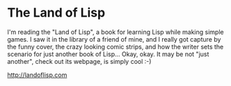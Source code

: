 The Land of Lisp
================
I'm reading the "Land of Lisp", a book for learning Lisp while making simple
games. I saw it in the library of a friend of mine, and I really got capture by
the funny cover, the crazy looking comic strips, and how the writer sets the
scenario for just another book of Lisp... Okay, okay. It may be not "just
another", check out its webpage, is simply cool :-)

   http://landoflisp.com 
